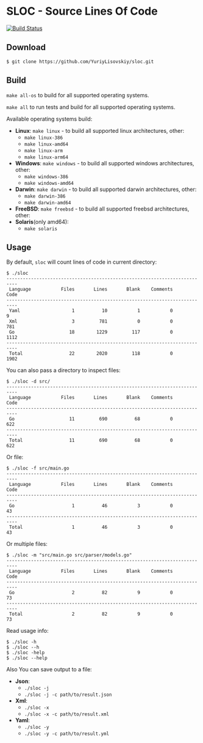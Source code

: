 # SLOC - **S**ource **L**ines **O**f **C**ode
[![Build Status](https://travis-ci.org/YuriyLisovskiy/sloc.svg?branch=master)](https://travis-ci.org/YuriyLisovskiy/sloc)
## Download
```
$ git clone https://github.com/YuriyLisovskiy/sloc.git
```
## Build
`make all-os` to build for all supported operating systems. 

`make all` to run tests and build for all supported operating systems.

Available operating systems build:
* **Linux**: `make linux` - to build all supported linux architectures, other:
    * `make linux-386`
    * `make linux-amd64`
    * `make linux-arm`
    * `make linux-arm64`
* **Windows**: `make windows` - to build all supported windows architectures, other:
    * `make windows-386`
    * `make windows-amd64`
* **Darwin**: `make darwin` - to build all supported darwin architectures, other:
    * `make darwin-386`
    * `make darwin-amd64`
* **FreeBSD**: `make freebsd` - to build all supported freebsd architectures, other:
* **Solaris**(only amd64):
    * `make solaris`
## Usage
By default, `sloc` will count lines of code in current directory:
```
$ ./sloc
--------------------------------------------------------------------------
 Language           Files       Lines       Blank    Comments        Code
--------------------------------------------------------------------------
 Yaml                   1          10           1           0           9
 Xml                    3         781           0           0         781
 Go                    18        1229         117           0        1112
--------------------------------------------------------------------------
 Total                 22        2020         118           0        1902
```
You can also pass a directory to inspect files:
```
$ ./sloc -d src/
--------------------------------------------------------------------------
 Language           Files       Lines       Blank    Comments        Code
--------------------------------------------------------------------------
 Go                    11         690          68           0         622
--------------------------------------------------------------------------
 Total                 11         690          68           0         622

```
Or file:
```
$ ./sloc -f src/main.go
--------------------------------------------------------------------------
 Language           Files       Lines       Blank    Comments        Code
--------------------------------------------------------------------------
 Go                     1          46           3           0          43
--------------------------------------------------------------------------
 Total                  1          46           3           0          43

```
Or multiple files:
```
$ ./sloc -m "src/main.go src/parser/models.go"
--------------------------------------------------------------------------
 Language           Files       Lines       Blank    Comments        Code
--------------------------------------------------------------------------
 Go                     2          82           9           0          73
--------------------------------------------------------------------------
 Total                  2          82           9           0          73

```
Read usage info:
```
$ ./sloc -h
$ ./sloc --h
$ ./sloc -help
$ ./sloc --help
```
Also You can save output to a file:
* **Json**: 
    * `./sloc -j`
    * `./sloc -j -c path/to/result.json`
* **Xml**:
    * `./sloc -x`
    * `./sloc -x -c path/to/result.xml`
* **Yaml**:
    * `./sloc -y`
    * `./sloc -y -c path/to/result.yml`
